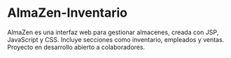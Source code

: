 # AlmaZen-Inventario
AlmaZen es una interfaz web para gestionar almacenes, creada con JSP, JavaScript y CSS. Incluye secciones como inventario, empleados y ventas. Proyecto en desarrollo abierto a colaboradores.
